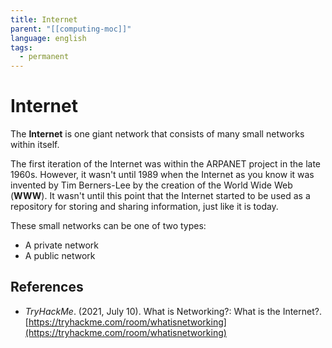 ```yaml
---
title: Internet
parent: "[[computing-moc]]"
language: english
tags:
  - permanent
---
```


# Internet

The **Internet** is one giant network that consists of many small networks within itself.

The first iteration of the Internet was within the ARPANET project in the late 1960s. However, it wasn't until 1989 when the Internet as you know it was invented by Tim Berners-Lee by the creation of the World Wide Web (**WWW**). It wasn't until this point that the Internet started to be used as a repository for storing and sharing information, just like it is today.

These small networks can be one of two types:

- A private network
- A public network

## References

- _TryHackMe_. (2021, July 10). <span class="reference-title">What is Networking?: What is the Internet?</span>. [https://tryhackme.com/room/whatisnetworking](https://tryhackme.com/room/whatisnetworking)
